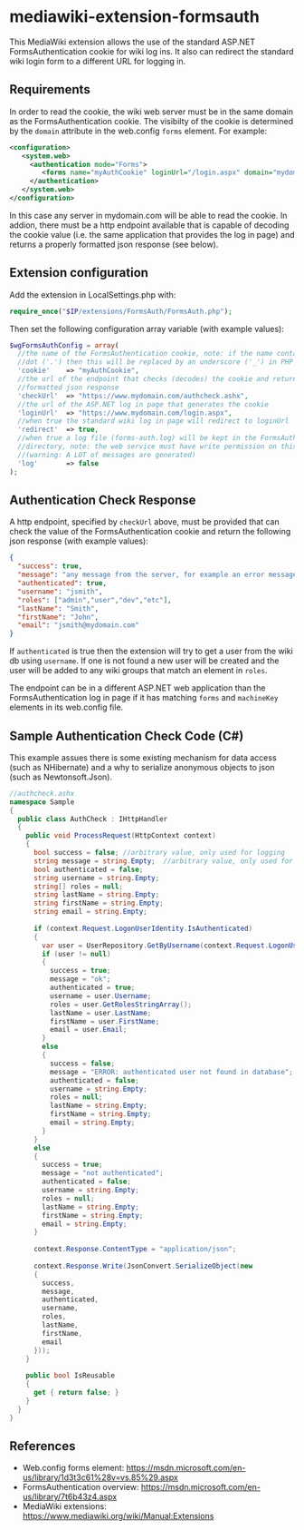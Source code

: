 # mediawiki-extension-formsauth
This MediaWiki extension allows the use of the standard ASP.NET FormsAuthentication cookie for wiki log ins. It also can redirect the standard wiki login form to a different URL for logging in.

## Requirements
In order to read the cookie, the wiki web server must be in the same domain as the FormsAuthentication cookie. The visibilty of the cookie is determined by the `domain` attribute in the web.config `forms` element. For example:
```xml
<configuration>
   <system.web>
     <authentication mode="Forms">
        <forms name="myAuthCookie" loginUrl="/login.aspx" domain="mydomain.com"></forms>
     </authentication>
   </system.web>
</configuration>
```
In this case any server in mydomain.com will be able to read the cookie. In addion, there must be a http endpoint available that is capable of decoding the cookie value (i.e. the same application that provides the log in page) and returns a properly formatted json response (see below).

## Extension configuration
Add the extension in LocalSettings.php with:
```php
require_once("$IP/extensions/FormsAuth/FormsAuth.php");
```
Then set the following configuration array variable (with example values):
```php
$wgFormsAuthConfig = array(
  //the name of the FormsAuthentication cookie, note: if the name contains a
  //dot ('.') then this will be replaced by an underscore ('_') in PHP
  'cookie'    => "myAuthCookie",
  //the url of the endpoint that checks (decodes) the cookie and returns a properly
  //formatted json response
  'checkUrl'  => "https://www.mydomain.com/authcheck.ashx",
  //the url of the ASP.NET log in page that generates the cookie
  'loginUrl'  => "https://www.mydomain.com/login.aspx",
  //when true the standard wiki log in page will redirect to loginUrl
  'redirect'  => true,
  //when true a log file (forms-auth.log) will be kept in the FormsAuth extension
  //directory, note: the web service must have write permission on this directory
  //(warning: A LOT of messages are generated)
  'log'       => false
);
```

## Authentication Check Response
A http endpoint, specified by `checkUrl` above, must be provided that can check the value of the FormsAuthentication cookie and return the following json response (with example values):
```json
{
  "success": true,
  "message": "any message from the server, for example an error message",
  "authenticated": true,
  "username": "jsmith",
  "roles": ["admin","user","dev","etc"],
  "lastName": "Smith",
  "firstName": "John",
  "email": "jsmith@mydomain.com"
}
```
If `authenticated` is true then the extension will try to get a user from the wiki db using `username`. If one is not found a new user will be created and the user will be added to any wiki groups that match an element in `roles`.

The endpoint can be in a different ASP.NET web application than the FormsAuthentication log in page if it has matching `forms` and `machineKey` elements in its web.config file.

## Sample Authentication Check Code (C#)
This example assues there is some existing mechanism for data access (such as NHibernate) and a why to serialize anonymous objects to json (such as Newtonsoft.Json).
```csharp
//authcheck.ashx
namespace Sample
{
  public class AuthCheck : IHttpHandler
  {
    public void ProcessRequest(HttpContext context)
    {
      bool success = false; //arbitrary value, only used for logging
      string message = string.Empty;  //arbitrary value, only used for logging
      bool authenticated = false;
      string username = string.Empty;
      string[] roles = null;
      string lastName = string.Empty;
      string firstName = string.Empty;
      string email = string.Empty;
      
      if (context.Request.LogonUserIdentity.IsAuthenticated)
      {
        var user = UserRepository.GetByUsername(context.Request.LogonUserIdentity.Name);
        if (user != null)
        {
          success = true;
          message = "ok";
          authenticated = true;
          username = user.Username;
          roles = user.GetRolesStringArray();
          lastName = user.LastName;
          firstName = user.FirstName;
          email = user.Email;
        }
        else
        {
          success = false;
          message = "ERROR: authenticated user not found in database";
          authenticated = false;
          username = string.Empty;
          roles = null;
          lastName = string.Empty;
          firstName = string.Empty;
          email = string.Empty;
        }
      }
      else
      {
        success = true;
        message = "not authenticated";
        authenticated = false;
        username = string.Empty;
        roles = null;
        lastName = string.Empty;
        firstName = string.Empty;
        email = string.Empty;
      }
      
      context.Response.ContentType = "application/json";
      
      context.Response.Write(JsonConvert.SerializeObject(new
      {
        success,
        message,
        authenticated,
        username,
        roles,
        lastName,
        firstName,
        email
      }));
    }
    
    public bool IsReusable
    {
      get { return false; }
    }
  }
}
```

## References
* Web.config forms element: https://msdn.microsoft.com/en-us/library/1d3t3c61%28v=vs.85%29.aspx
* FormsAuthentication overview: https://msdn.microsoft.com/en-us/library/7t6b43z4.aspx
* MediaWiki extensions: https://www.mediawiki.org/wiki/Manual:Extensions
